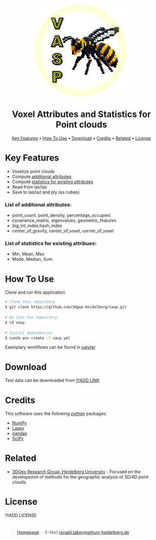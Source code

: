 
<p align="center">
  <img src="./img/vasp_logo_temp.png" height="300px">
</p>
<!-- <h1 align="center">
  <br>
  VASP
  <br>
</h1> -->
<h1 align="center"><strong>V</strong>oxel <strong>A</strong>ttributes and <strong>S</strong>tatistics for <strong>P</strong>oint clouds</h4>

<p align="center">
  <a href="#key-features">Key Features</a> •
  <a href="#how-to-use">How To Use</a> •
  <a href="#download">Download</a> •
  <a href="#credits">Credits</a> •
  <a href="#related">Related</a> •
  <a href="#license">License</a>
</p>

# Key Features
* Voxelize point clouds
* Compute [additional attributes](#list-of-additional-attributes)
* Compute [statistics for existing attributes](#list-of-statistics-for-existing-attribues)  
* Read from las/laz
* Save to las/laz and ply (as cubes)

### List of additional attributes:
  * point_count,  point_density,  percentage_occupied
  * covariance_matrix,  eigenvalues,  geometric_features
  * big_int_index,hash_index
  * center_of_gravity, center_of_voxel, corner_of_voxel

### List of statistics for existing attribues:
  * Min, Mean, Max
  * Mode, Median, Sum
  
# How To Use
Clone and run this application:
```bash
# Clone this repository
$ git clone https://github.com/3dgeo-heidelberg/vasp.git

# Go into the repository
$ cd vasp

# Install dependencies
$ conda env create -f vasp.yml
```
Exemplary workflows can be found in [jupyter](./jupyter)

# Download
Test data can be downloaded from [!!!ADD LINK](!!!link_here)

# Credits
This software uses the following [python](https://www.python.org/) packages:

- [NumPy](https://numpy.org/)
- [Laspy](https://github.com/laspy/laspy)
- [pandas](https://pandas.pydata.org/)
- [SciPy](https://scipy.org/)

# Related
- [3DGeo Research Group, Heidelberg University](https://github.com/3dgeo-heidelberg) - Focused on the developemnt of methods for the geographic analysis of 3D/4D point clouds.

# License
!!!ADD LICENSE

# 
> [Homepage](https://www.geog.uni-heidelberg.de/3dgeo/index.html) &nbsp;&middot;&nbsp; E-Mail [ronald.tabernig@uni-heidelberg.de](ronald.tabernig@uni-heidelberg.de)

